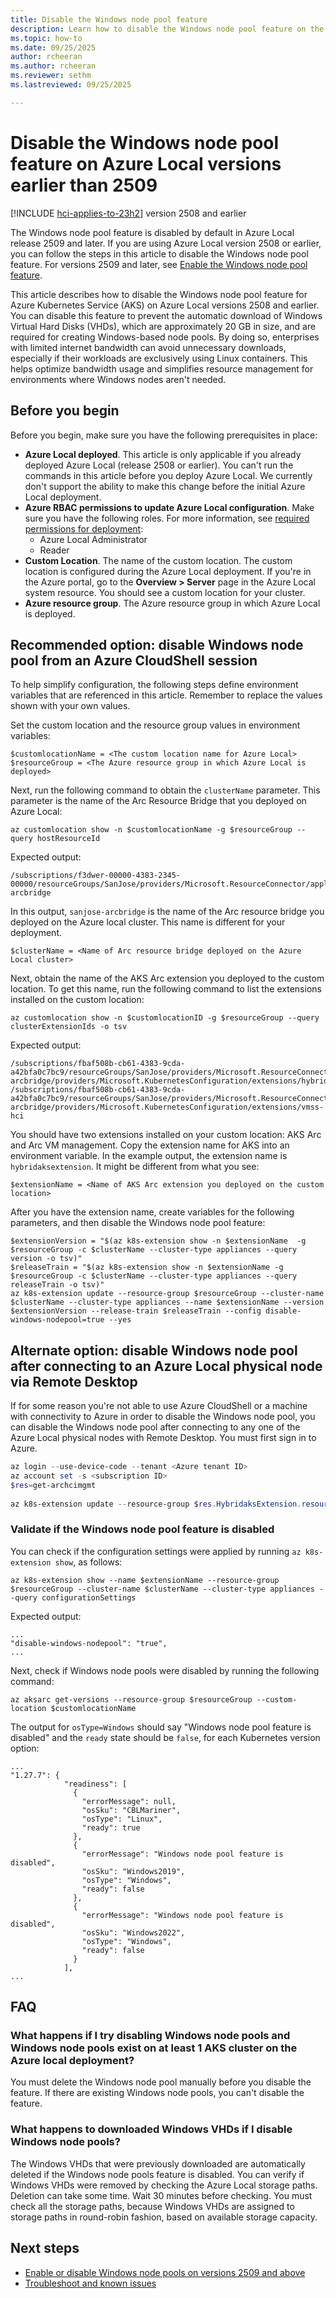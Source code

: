 ```yaml
---
title: Disable the Windows node pool feature
description: Learn how to disable the Windows node pool feature on the 2509 release and earlier.
ms.topic: how-to
ms.date: 09/25/2025
author: rcheeran
ms.author: rcheeran 
ms.reviewer: sethm
ms.lastreviewed: 09/25/2025

---
```


# Disable the Windows node pool feature on Azure Local versions earlier than 2509

[!INCLUDE [hci-applies-to-23h2](includes/hci-applies-to-23h2.md)] version 2508 and earlier

The Windows node pool feature is disabled by default in Azure Local release 2509 and later. If you are using Azure Local version 2508 or earlier, you can follow the steps in this article to disable the Windows node pool feature. For versions 2509 and later, see [Enable the Windows node pool feature](howto-enable-windows-node-pools.md).

This article describes how to disable the Windows node pool feature for Azure Kubernetes Service (AKS) on Azure Local versions 2508 and earlier. You can disable this feature to prevent the automatic download of Windows Virtual Hard Disks (VHDs), which are approximately 20 GB in size, and are required for creating Windows-based node pools. By doing so, enterprises with limited internet bandwidth can avoid unnecessary downloads, especially if their workloads are exclusively using Linux containers. This helps optimize bandwidth usage and simplifies resource management for environments where Windows nodes aren't needed.

## Before you begin

Before you begin, make sure you have the following prerequisites in place:

- **Azure Local deployed**. This article is only applicable if you already deployed Azure Local (release 2508 or earlier). You can't run the commands in this article before you deploy Azure Local. We currently don't support the ability to make this change before the initial Azure Local deployment.
- **Azure RBAC permissions to update Azure Local configuration**. Make sure you have the following roles. For more information, see [required permissions for deployment](/azure/azure-local/deploy/deployment-arc-register-server-permissions?tabs=powershell#assign-required-permissions-for-deployment):
  - Azure Local Administrator
  - Reader
- **Custom Location**. The name of the custom location. The custom location is configured during the Azure Local deployment. If you're in the Azure portal, go to the **Overview > Server** page in the Azure Local system resource. You should see a custom location for your cluster.
- **Azure resource group**. The Azure resource group in which Azure Local is deployed.

## Recommended option: disable Windows node pool from an Azure CloudShell session

To help simplify configuration, the following steps define environment variables that are referenced in this article. Remember to replace the values shown with your own values.

Set the custom location and the resource group values in environment variables:

```azurecli
$customlocationName = <The custom location name for Azure Local>
$resourceGroup = <The Azure resource group in which Azure Local is deployed>
```

Next, run the following command to obtain the `clusterName` parameter. This parameter is the name of the Arc Resource Bridge that you deployed on Azure Local:

```azurecli
az customlocation show -n $customlocationName -g $resourceGroup --query hostResourceId
```

Expected output:

```output
/subscriptions/f3dwer-00000-4383-2345-00000/resourceGroups/SanJose/providers/Microsoft.ResourceConnector/appliances/sanjose-arcbridge
```

In this output, `sanjose-arcbridge` is the name of the Arc resource bridge you deployed on the Azure local cluster. This name is different for your deployment.

```azurecli
$clusterName = <Name of Arc resource bridge deployed on the Azure Local cluster>
```

Next, obtain the name of the AKS Arc extension you deployed to the custom location. To get this name, run the following command to list the extensions installed on the custom location:

```azurecli
az customlocation show -n $customlocationID -g $resourceGroup --query clusterExtensionIds -o tsv
```

Expected output:

```output
/subscriptions/fbaf508b-cb61-4383-9cda-a42bfa0c7bc9/resourceGroups/SanJose/providers/Microsoft.ResourceConnector/appliances/sanjose-arcbridge/providers/Microsoft.KubernetesConfiguration/extensions/hybridaksextension
/subscriptions/fbaf508b-cb61-4383-9cda-a42bfa0c7bc9/resourceGroups/SanJose/providers/Microsoft.ResourceConnector/appliances/sanjose-arcbridge/providers/Microsoft.KubernetesConfiguration/extensions/vmss-hci
```

You should have two extensions installed on your custom location: AKS Arc and Arc VM management. Copy the extension name for AKS into an environment variable. In the example output, the extension name is `hybridaksextension`. It might be different from what you see:

```azurecli
$extensionName = <Name of AKS Arc extension you deployed on the custom location>
```

After you have the extension name, create variables for the following parameters, and then disable the Windows node pool feature:

```azurecli
$extensionVersion = "$(az k8s-extension show -n $extensionName  -g $resourceGroup -c $clusterName --cluster-type appliances --query version -o tsv)"
$releaseTrain = "$(az k8s-extension show -n $extensionName -g $resourceGroup -c $clusterName --cluster-type appliances --query releaseTrain -o tsv)"
az k8s-extension update --resource-group $resourceGroup --cluster-name $clusterName --cluster-type appliances --name $extensionName --version $extensionVersion --release-train $releaseTrain --config disable-windows-nodepool=true --yes
```

## Alternate option: disable Windows node pool after connecting to an Azure Local physical node via Remote Desktop

If for some reason you're not able to use Azure CloudShell or a machine with connectivity to Azure in order to disable the Windows node pool, you can disable the Windows node pool after connecting to any one of the Azure Local physical nodes with Remote Desktop. You must first sign in to Azure.

```powershell
az login --use-device-code --tenant <Azure tenant ID>
az account set -s <subscription ID>
$res=get-archcimgmt
 
az k8s-extension update --resource-group $res.HybridaksExtension.resourceGroup --cluster-name $res.ResourceBridge.name --cluster-type appliances --name $res.HybridaksExtension.name --version $res.HybridaksExtension.version --release-train  $res.HybridaksExtension.releaseTrain --config disable-windows-nodepool=true --yes 
```

### Validate if the Windows node pool feature is disabled

You can check if the configuration settings were applied by running `az k8s-extension show`, as follows:

```azurecli
az k8s-extension show --name $extensionName --resource-group $resourceGroup --cluster-name $clusterName --cluster-type appliances --query configurationSettings 
```

Expected output:

```output
...
"disable-windows-nodepool": "true",
...
```

Next, check if Windows node pools were disabled by running the following command:

```azurecli
az aksarc get-versions --resource-group $resourceGroup --custom-location $customlocationName
```

The output for `osType=Windows` should say "Windows node pool feature is disabled" and the `ready` state should be `false`, for each Kubernetes version option:

```output
...
"1.27.7": {
            "readiness": [
              {
                "errorMessage": null,
                "osSku": "CBLMariner",
                "osType": "Linux",
                "ready": true
              },
              {
                "errorMessage": "Windows node pool feature is disabled",
                "osSku": "Windows2019",
                "osType": "Windows",
                "ready": false
              },
              {
                "errorMessage": "Windows node pool feature is disabled",
                "osSku": "Windows2022",
                "osType": "Windows",
                "ready": false
              }
            ],
...
```

## FAQ

### What happens if I try disabling Windows node pools and Windows node pools exist on at least 1 AKS cluster on the Azure local deployment?

You must delete the Windows node pool manually before you disable the feature. If there are existing Windows node pools, you can't disable the feature.

### What happens to downloaded Windows VHDs if I disable Windows node pools?

The Windows VHDs that were previously downloaded are automatically deleted if the Windows node pools feature is disabled. You can verify if Windows VHDs were removed by checking the Azure Local storage paths. Deletion can take some time. Wait 30 minutes before checking. You must check all the storage paths, because Windows VHDs are assigned to storage paths in round-robin fashion, based on available storage capacity.

## Next steps

- [Enable or disable Windows node pools on versions 2509 and above](howto-enable-windows-node-pools.md)
- [Troubleshoot and known issues](aks-troubleshoot.md)
